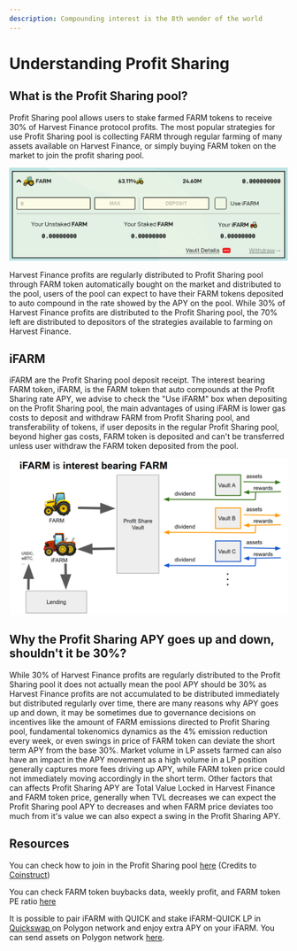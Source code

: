 ```yaml
---
description: Compounding interest is the 8th wonder of the world
---
```


# Understanding Profit Sharing

## What is the Profit Sharing pool? 

Profit Sharing pool allows users to stake farmed FARM tokens to receive 30% of Harvest Finance protocol profits. The most popular strategies for use Profit Sharing pool is collecting FARM through regular farming of many assets available on Harvest Finance, or simply buying FARM token on the market to join the profit sharing pool.



![](../.gitbook/assets/ps1.jpg)



Harvest Finance profits are regularly distributed to Profit Sharing pool through FARM token automatically bought on the market and distributed to the pool, users of the pool can expect to have their FARM tokens deposited to auto compound in the rate showed by the APY on the pool. While 30% of Harvest Finance profits are distributed to the Profit Sharing pool, the 70% left are distributed to depositors of the strategies available to farming on Harvest Finance. 

## iFARM

iFARM are the Profit Sharing pool deposit receipt. The interest bearing FARM token, iFARM, is the FARM token that auto compounds at the Profit Sharing rate APY, we advise to check the "Use iFARM" box when depositing on the Profit Sharing pool, the main advantages of using iFARM is lower gas costs to deposit and withdraw FARM from Profit Sharing pool, and transferability of tokens, if user deposits in the regular Profit Sharing pool, beyond higher gas costs, FARM token is deposited and can't be transferred unless user withdraw the FARM token deposited from the pool. 



![](../.gitbook/assets/ps-2.png)

  


## Why the Profit Sharing APY goes up and down, shouldn't it be 30%?

While 30% of Harvest Finance profits are regularly distributed to the Profit Sharing pool it does not actually mean the pool APY should be 30% as Harvest Finance profits are not accumulated to be distributed immediately but distributed regularly over time, there are many reasons why APY goes up and down, it may be sometimes due to governance decisions on incentives like the amount of FARM emissions directed to Profit Sharing pool, fundamental tokenomics dynamics as the 4% emission reduction every week, or even swings in price of FARM token can deviate the short term APY from the base 30%. Market volume in LP assets farmed can also have an impact in the APY movement as a high volume in a LP position generally captures more fees driving up APY, while FARM token price could not immediately moving accordingly in the short term. Other factors that can affects Profit Sharing APY are Total Value Locked in Harvest Finance and FARM token price, generally when TVL decreases we can expect the Profit Sharing pool APY to decreases and when FARM price deviates too much from it's value we can also expect a swing in the Profit Sharing APY.

## Resources

You can check how to join in the Profit Sharing pool [here](https://www.youtube.com/watch?v=VxSgvj8lmNM)  \(Credits to [Coinstruct](https://www.youtube.com/channel/UCywRgYh3qQ45savdWcY9o0A)\)  
  
You can check FARM token buybacks data, weekly profit, and FARM token PE ratio [here](https://farmdashboard.xyz/)

It is possible to pair iFARM with QUICK and stake iFARM-QUICK LP in [Quickswap ](https://quickswap.exchange/#/quick)on Polygon network and enjoy extra APY on your iFARM. You can send assets on Polygon network [here](https://wallet.matic.network/bridge).

